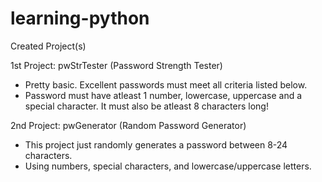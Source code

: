 # learning-python

Created Project(s)

1st Project: pwStrTester (Password Strength Tester)
 - Pretty basic. Excellent passwords must meet all criteria listed below.
 - Password must have atleast 1 number, lowercase, uppercase and a special character. It must also be atleast 8 characters long!

2nd Project: pwGenerator (Random Password Generator)
 - This project just randomly generates a password between 8-24 characters.
 - Using numbers, special characters, and lowercase/uppercase letters.
